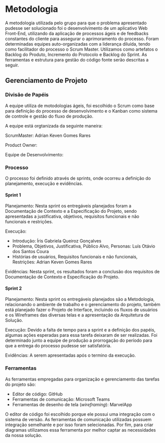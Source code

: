 
# Metodologia

A metodologia utilizada pelo grupo para que o problema apresentado pudesse ser solucionado foi o desenvolvimento de um aplicativo Web Front-End, utilizando da aplicação de processos ágeis e de feedbacks constantes do cliente para assegurar o aprimoramento do processo. Foram determinadas equipes auto-organizadas com a liderança diluída, tendo como facilitador do processo o Scrum Master. Utilizamos como artefatos o Backlog do Produto, Incremento do Protocolo e Backlog do Sprint. As ferramentas e estrutura para gestão do código fonte serão descritas a seguir.

## Gerenciamento de Projeto

### Divisão de Papéis

A equipe utiliza de motodologias ágeis, foi escolhido o Scrum como base para definição do processo de desenvolvimento e o Kanban como sistema de controle e gestão do fluxo de produção.

A equipe está orgtanizada da seguinte maneira:

ScrumMaster: Adrian Keven Gomes Rares

Product Owner:

Equipe de Desenvolvimento:

### Processo

O processo foi definido através de sprints, onde ocorreu a definição do planejamento, execução e evidências.

#### Sprint 1

Planejamento: Nesta sprint os entregáveis planejados foram a Documentação de Contexto e a Especificação do Projeto, sendo apresentadas a justificativa, objetivos, requisitos funcionais e não funcionais e restrições.

Execução: 
- Introdução: Íris Gabriela Queiroz Gonçalves
- Problema, Objetivos, Justificativa, Público Alvo, Personas: Luís Otávio dos Santos Coura
- Histórias de usuários, Requisitos funcionais e não funcionais, Restrições: Adrian Keven Gomes Rares

Evidências: Nesta sprint, os resultados foram a conclusão dos requisitos de Documentação de Contexto e Especificação do Projeto.

#### Sprint 2

Planejamento: Nesta sprint os entregáveis planejados são a Metodologia, relacionando o ambiente de trabalho e o gerenciamento do projeto, também está planejado fazer o Projeto de Interface, incluindo os fluxos de usuários e os Wireframes das diversas telas e a apresentação da Arquitetura de Solução.

Execução: Devido a falta de tempo para a sprint e a definição dos papéis, algumas ações esperadas para essa tarefa deixaram de ser realizadas. Foi determinado junto a equipe de produção a prorrogação do período para que a entrega do processo pudesse ser satisfatória. 

Evidências: A serem apresentadas após o termino da execução.
 
### Ferramentas

As ferramentas empregadas para organização e gerenciamento das tarefas do projeto são:

- Editor de código: GitHub
- Ferramentas de comunicação: Microsoft Teams
- Ferramentas de desenho de tela (_wireframing_): MarvelApp

O editor de código foi escolhido porque ele possui uma integração com o sistema de versão. As ferramentas de comunicação utilizadas possuem integração semelhante e por isso foram selecionadas. Por fim, para criar diagramas utilizamos essa ferramenta por melhor captar as necessidades da nossa solução.
